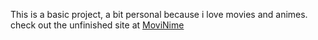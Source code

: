 This is a basic project, a bit personal because i love movies and animes.
check out the unfinished site at
<a href='movinime.netlify.app' target="blank">MoviNime</a>